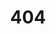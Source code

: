 ---
title: '404'
template: splash
editUrl: false
hero:
  title: '404'
  tagline: Whoops, that room doesn't exist in this house! <a href="https://moonrisesunset.github.io/home/">Back to landing page</a>
---